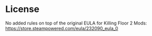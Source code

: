 # License

No added rules on top of the original EULA for Killing Floor 2 Mods: https://store.steampowered.com/eula/232090_eula_0
